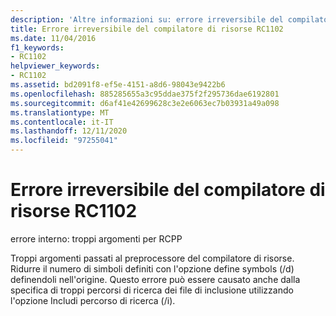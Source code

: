 ```yaml
---
description: 'Altre informazioni su: errore irreversibile del compilatore di risorse risorse RC1102'
title: Errore irreversibile del compilatore di risorse RC1102
ms.date: 11/04/2016
f1_keywords:
- RC1102
helpviewer_keywords:
- RC1102
ms.assetid: bd2091f8-ef5e-4151-a8d6-98043e9422b6
ms.openlocfilehash: 885285655a3c95ddae375f2f295736dae6192801
ms.sourcegitcommit: d6af41e42699628c3e2e6063ec7b03931a49a098
ms.translationtype: MT
ms.contentlocale: it-IT
ms.lasthandoff: 12/11/2020
ms.locfileid: "97255041"
---
```

# <a name="resource-compiler-fatal-error-rc1102"></a>Errore irreversibile del compilatore di risorse RC1102

errore interno: troppi argomenti per RCPP

Troppi argomenti passati al preprocessore del compilatore di risorse. Ridurre il numero di simboli definiti con l'opzione define symbols (/d) definendoli nell'origine. Questo errore può essere causato anche dalla specifica di troppi percorsi di ricerca dei file di inclusione utilizzando l'opzione Includi percorso di ricerca (/i).
